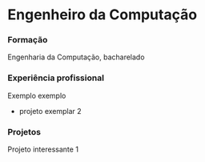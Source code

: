 # Engenheiro da Computação

### Formação
Engenharia da Computação, bacharelado

### Experiência profissional
Exemplo exemplo 
- projeto exemplar 2

### Projetos
Projeto interessante 1
